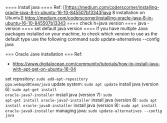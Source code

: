 ==== install java ====
Ref: [[https://medium.com/coderscorner/installing-oracle-java-8-in-ubuntu-16-10-845507b13343|java 8 installation on Ubuntu]]
    https://medium.com/coderscorner/installing-oracle-java-8-in-ubuntu-16-10-845507b13343
==== check h=java version ====
    java -version
==== set default java version ====
If you have multiple Java packages installed on your machine, to check which version to use as the default type use the following command
    sudo update-alternatives --config java


=== Oracle Jave installation ===
Ref:
  * https://www.digitalocean.com/community/tutorials/how-to-install-java-with-apt-get-on-ubuntu-16-04

set repository:
<code>sudo add-apt-repository ppa:webupd8team/java</code> 
update system:
<code>sudo apt update</code>
install java (version 6):
<code>sudo apt-get install oracle-java7-installer</code>
install java (version 7):
<code>sudo apt-get install oracle-java7-installer</code>
install java (version 8):
<code>sudo apt install oracle-java8-installer</code>
install java (version 9):
<code>sudo apt install oracle-java9-installer</code>
managing java:
<code>sudo update-alternatives --config java</code>

